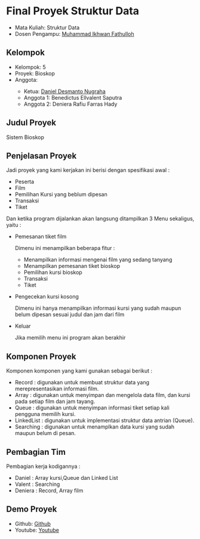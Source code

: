 # Final Proyek Struktur Data
<ul>
  <li>Mata Kuliah: Struktur Data</li>
  <li>Dosen Pengampu: <a href="https://github.com/Muhammad-Ikhwan-Fathulloh">Muhammad Ikhwan Fathulloh</a></li>
</ul>

## Kelompok
<ul>
  <li>Kelompok: 5</li>
  <li>Proyek: Bioskop</li>
  <li>Anggota:</li>
  <ul>
    <li>Ketua: <a href="https://github.com/danzwel">Daniel Desmanto Nugraha</a></li>
    <li>Anggota 1: Benedictus Ellvalent Saputra</a></li>
    <li>Anggota 2: Deniera Rafiu Farras Hady</a></li>
  </ul>
</ul>

## Judul Proyek
<p>Sistem Bioskop</p>

## Penjelasan Proyek
<p>Jadi proyek yang kami kerjakan ini berisi dengan spesifikasi awal : </p>
<ul>
  <li>Peserta</li>
  <li>Film</li>
  <li>Pemilihan Kursi yang beblum dipesan</li>
  <li>Transaksi</li>
  <li>Tiket</li>
</ul>

<p>Dan ketika program dijalankan akan langsung ditampilkan 3 Menu sekaligus, yaitu :</p>
<ul>
  <li>Pemesanan tiket film</li>
  <p>Dimenu ini menampilkan beberapa fitur : </p>
  <ul>
    <li>Menampilkan informasi mengenai film yang sedang tanyang</li>
    <li>Menampilkan pemesanan tiket bioskop</li>
    <li>Pemilihan kursi bioskop</li>
    <li>Transaksi</li>
    <li>Tiket</li>
  </ul>
  <p></p>
  <li>Pengecekan kursi kosong</li>
  <p>Dimenu ini hanya menampilkan informasi kursi yang sudah maupun belum dipesan sesuai judul dan jam dari film</p>
  <li>Keluar</li>
  <p>Jika memilih menu ini program akan berakhir</p>
</ul>

## Komponen Proyek
<p>Komponen komponen yang kami gunakan sebagai berikut :</p>
<ul>
  <li>Record : digunakan untuk membuat struktur data yang merepresentasikan informasi film.</li>
  <li>Array : digunakan untuk menyimpan dan mengelola data film, dan kursi pada setiap film dan jam tayang.</li>
  <li>Queue : digunakan untuk menyimpan informasi tiket setiap kali pengguna memilih kursi.</li>
  <li>LinkedList : digunakan untuk implementasi struktur data antrian (Queue). </li>
  <li>Searching : digunakan untuk menamplkan data kursi yang sudah maupun belum di pesan.</li>
</ul>

## Pembagian Tim
<p>Pembagian kerja kodigannya : </p>
<ul>
  <li>Daniel : Array kursi,Queue dan Linked List</li>
  <li>Valent : Searching</li>
  <li>Deniera : Record, Array film</li>
</ul>

## Demo Proyek
<ul>
  <li>Github: <a href="https://github.com/danzwel/FinalProyekSturkturData-Bioskop-/tree/main/src/strukturdata_bioskop">Github</a></li>
  <li>Youtube: <a href="https://youtu.be/YZYi9z92Aks?si=IyMdUvBChTdTULFf ">Youtube</a></li>
</ul>
